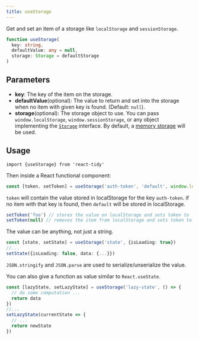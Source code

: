 ```yaml
---
title: useStorage
---
```


Get and set an item of a storage like `localStorage` and `sessionStorage`.

```ts
function useStorage(
  key: string,
  defaultValue: any = null,
  storage: Storage = defaultStorage
)
```

## Parameters
- **key**: The key of the item on the storage.
- **defaultValue**(optional): The value to return and set into the storage when no item with given key is found. (Default: `null`).
- **storage**(optional): The storage object to use. You can pass `window.localStorage`, `window.sessionStorage`, or any object implementing the [`Storage`](storage.md) interface. By default, a [memory storage](create-memory-storage.md) will be used.

## Usage
```tsx
import {useStorage} from 'react-tidy'
```
Then inside a React functional component:
```ts
const [token, setToken] = useStorage('auth-token', 'default', window.localStorage)
```
`token` will contain the value stored in localStorage for the key `auth-token`.
if no item with that key is found, then `default` will be stored in localStorage.
```ts
setToken('foo') // stores the value on localStorage and sets token to 'foo'
setToken(null) // removes the item from localStorage and sets token to `null`
```

The value can be anything, not just a string.
```ts
const [state, setState] = useStorage('state', {isLoading: true})
//...
setState({isLoading: false, data: {...}})
```
`JSON.stringify` and `JSON.parse` are used to serialize/unserialize the value.

You can also give a function as value similar to `React.useState`.
```ts
const [lazyState, setLazyState] = useStorage('lazy-state', () => {
  // do some computation ...
  return data
})
//...
setLazyState(currentState => {
  // ...
  return newState
})
```